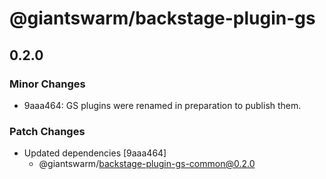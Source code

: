 # @giantswarm/backstage-plugin-gs

## 0.2.0

### Minor Changes

- 9aaa464: GS plugins were renamed in preparation to publish them.

### Patch Changes

- Updated dependencies [9aaa464]
  - @giantswarm/backstage-plugin-gs-common@0.2.0
